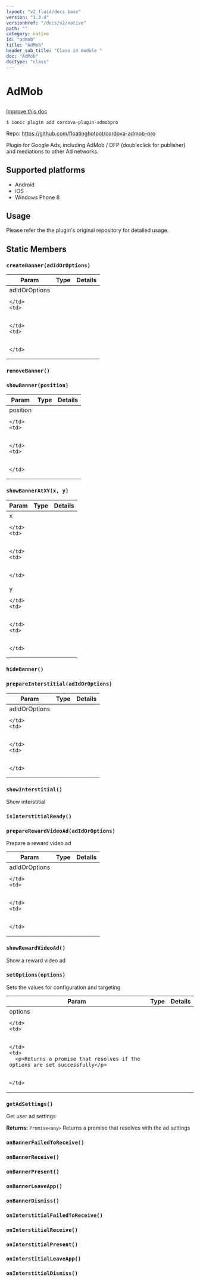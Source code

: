 ```yaml
---
layout: "v2_fluid/docs_base"
version: "1.3.4"
versionHref: "/docs/v2/native"
path: ""
category: native
id: "admob"
title: "AdMob"
header_sub_title: "Class in module "
doc: "AdMob"
docType: "class"
---
```









<h1 class="api-title">

  
  AdMob
  

  

  

</h1>

<a class="improve-v2-docs" href="http://github.com/driftyco/ionic-native/edit/master/src/plugins/admob.ts#L1">
  Improve this doc
</a>





<!-- decorators -->


<pre><code>$ ionic plugin add cordova-plugin-admobpro</code></pre>
<p>Repo:
  <a href="https://github.com/floatinghotpot/cordova-admob-pro">
    https://github.com/floatinghotpot/cordova-admob-pro
  </a>
</p>

<!-- description -->

<p>Plugin for Google Ads, including AdMob / DFP (doubleclick for publisher) and mediations to other Ad networks.</p>


<!-- @platforms tag -->
<h2>Supported platforms</h2>

<ul>
  <li>Android</li>
  
  <li>iOS</li>
  
  <li>Windows Phone 8</li>
  </ul>

<!-- @platforms tag end -->


<!-- @usage tag -->

<h2>Usage</h2>

<p>Please refer the the plugin&#39;s original repository for detailed usage.</p>




<!-- @property tags -->
<h2>Static Members</h2>
<div id="createBanner"></div>
<h3><code>createBanner(adIdOrOptions)</code>
  
</h3>




<table class="table param-table" style="margin:0;">
  <thead>
  <tr>
    <th>Param</th>
    <th>Type</th>
    <th>Details</th>
  </tr>
  </thead>
  <tbody>
  
  <tr>
    <td>
      adIdOrOptions
      
      
    </td>
    <td>
      

    </td>
    <td>
      
      
    </td>
  </tr>
  
  </tbody>
</table>







<div id="removeBanner"></div>
<h3><code>removeBanner()</code>
  
</h3>














<div id="showBanner"></div>
<h3><code>showBanner(position)</code>
  
</h3>






<table class="table param-table" style="margin:0;">
  <thead>
  <tr>
    <th>Param</th>
    <th>Type</th>
    <th>Details</th>
  </tr>
  </thead>
  <tbody>
  
  <tr>
    <td>
      position
      
      
    </td>
    <td>
      

    </td>
    <td>
      
      
    </td>
  </tr>
  
  </tbody>
</table>







<div id="showBannerAtXY"></div>
<h3><code>showBannerAtXY(x,&nbsp;y)</code>
  
</h3>






<table class="table param-table" style="margin:0;">
  <thead>
  <tr>
    <th>Param</th>
    <th>Type</th>
    <th>Details</th>
  </tr>
  </thead>
  <tbody>
  
  <tr>
    <td>
      x
      
      
    </td>
    <td>
      

    </td>
    <td>
      
      
    </td>
  </tr>
  
  <tr>
    <td>
      y
      
      
    </td>
    <td>
      

    </td>
    <td>
      
      
    </td>
  </tr>
  
  </tbody>
</table>







<div id="hideBanner"></div>
<h3><code>hideBanner()</code>
  
</h3>














<div id="prepareInterstitial"></div>
<h3><code>prepareInterstitial(adIdOrOptions)</code>
  
</h3>




<table class="table param-table" style="margin:0;">
  <thead>
  <tr>
    <th>Param</th>
    <th>Type</th>
    <th>Details</th>
  </tr>
  </thead>
  <tbody>
  
  <tr>
    <td>
      adIdOrOptions
      
      
    </td>
    <td>
      

    </td>
    <td>
      
      
    </td>
  </tr>
  
  </tbody>
</table>







<div id="showInterstitial"></div>
<h3><code>showInterstitial()</code>
  
</h3>



Show interstitial










<div id="isInterstitialReady"></div>
<h3><code>isInterstitialReady()</code>
  
</h3>












<div id="prepareRewardVideoAd"></div>
<h3><code>prepareRewardVideoAd(adIdOrOptions)</code>
  
</h3>

Prepare a reward video ad


<table class="table param-table" style="margin:0;">
  <thead>
  <tr>
    <th>Param</th>
    <th>Type</th>
    <th>Details</th>
  </tr>
  </thead>
  <tbody>
  
  <tr>
    <td>
      adIdOrOptions
      
      
    </td>
    <td>
      

    </td>
    <td>
      
      
    </td>
  </tr>
  
  </tbody>
</table>







<div id="showRewardVideoAd"></div>
<h3><code>showRewardVideoAd()</code>
  
</h3>



Show a reward video ad










<div id="setOptions"></div>
<h3><code>setOptions(options)</code>
  
</h3>

Sets the values for configuration and targeting


<table class="table param-table" style="margin:0;">
  <thead>
  <tr>
    <th>Param</th>
    <th>Type</th>
    <th>Details</th>
  </tr>
  </thead>
  <tbody>
  
  <tr>
    <td>
      options
      
      
    </td>
    <td>
      

    </td>
    <td>
      <p>Returns a promise that resolves if the options are set successfully</p>

      
    </td>
  </tr>
  
  </tbody>
</table>







<div id="getAdSettings"></div>
<h3><code>getAdSettings()</code>
  
</h3>

Get user ad settings






<div class="return-value" markdown="1">
  <i class="icon ion-arrow-return-left"></i>
  <b>Returns:</b> 
<code>Promise&lt;any&gt;</code> Returns a promise that resolves with the ad settings
</div>



<div id="onBannerFailedToReceive"></div>
<h3><code>onBannerFailedToReceive()</code>
  
</h3>













<div id="onBannerReceive"></div>
<h3><code>onBannerReceive()</code>
  
</h3>













<div id="onBannerPresent"></div>
<h3><code>onBannerPresent()</code>
  
</h3>













<div id="onBannerLeaveApp"></div>
<h3><code>onBannerLeaveApp()</code>
  
</h3>













<div id="onBannerDismiss"></div>
<h3><code>onBannerDismiss()</code>
  
</h3>













<div id="onInterstitialFailedToReceive"></div>
<h3><code>onInterstitialFailedToReceive()</code>
  
</h3>













<div id="onInterstitialReceive"></div>
<h3><code>onInterstitialReceive()</code>
  
</h3>













<div id="onInterstitialPresent"></div>
<h3><code>onInterstitialPresent()</code>
  
</h3>













<div id="onInterstitialLeaveApp"></div>
<h3><code>onInterstitialLeaveApp()</code>
  
</h3>













<div id="onInterstitialDismiss"></div>
<h3><code>onInterstitialDismiss()</code>
  
</h3>














<!-- methods on the class -->

<!-- related link --><!-- end content block -->


<!-- end body block -->

